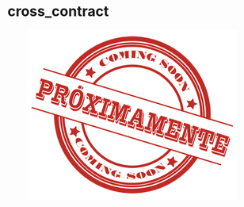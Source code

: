 # cross\_contract



<figure><img src="../../.gitbook/assets/image (4) (1) (1).png" alt=""><figcaption></figcaption></figure>
